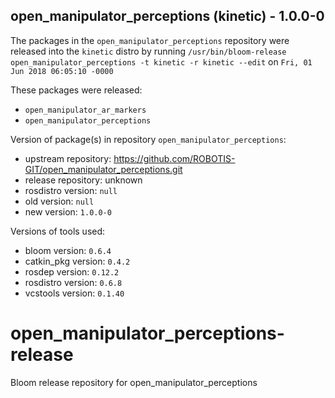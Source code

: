 ## open_manipulator_perceptions (kinetic) - 1.0.0-0

The packages in the `open_manipulator_perceptions` repository were released into the `kinetic` distro by running `/usr/bin/bloom-release open_manipulator_perceptions -t kinetic -r kinetic --edit` on `Fri, 01 Jun 2018 06:05:10 -0000`

These packages were released:
- `open_manipulator_ar_markers`
- `open_manipulator_perceptions`

Version of package(s) in repository `open_manipulator_perceptions`:

- upstream repository: https://github.com/ROBOTIS-GIT/open_manipulator_perceptions.git
- release repository: unknown
- rosdistro version: `null`
- old version: `null`
- new version: `1.0.0-0`

Versions of tools used:

- bloom version: `0.6.4`
- catkin_pkg version: `0.4.2`
- rosdep version: `0.12.2`
- rosdistro version: `0.6.8`
- vcstools version: `0.1.40`


# open_manipulator_perceptions-release
Bloom release repository for open_manipulator_perceptions
